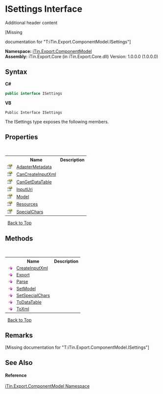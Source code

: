 # ISettings Interface
Additional header content 

\[Missing <summary> documentation for "T:iTin.Export.ComponentModel.ISettings"\]

**Namespace:**&nbsp;<a href="55171ca4-890c-0ab2-e812-efe82bc0b686">iTin.Export.ComponentModel</a><br />**Assembly:**&nbsp;iTin.Export.Core (in iTin.Export.Core.dll) Version: 1.0.0.0 (1.0.0.0)

## Syntax

**C#**<br />
``` C#
public interface ISettings
```

**VB**<br />
``` VB
Public Interface ISettings
```

The ISettings type exposes the following members.


## Properties
&nbsp;<table><tr><th></th><th>Name</th><th>Description</th></tr><tr><td>![Public property](media/pubproperty.gif "Public property")</td><td><a href="ded941ad-18b1-7d8d-a052-d5c26854da7e">AdapterMetadata</a></td><td /></tr><tr><td>![Public property](media/pubproperty.gif "Public property")</td><td><a href="f3932d44-8a09-b5f0-a185-e73278a12c99">CanCreateInputXml</a></td><td /></tr><tr><td>![Public property](media/pubproperty.gif "Public property")</td><td><a href="4b25c835-2e86-a599-457e-9af0d94a356e">CanGetDataTable</a></td><td /></tr><tr><td>![Public property](media/pubproperty.gif "Public property")</td><td><a href="44356660-0c38-83d7-3ef0-66cc2d2335c4">InputUri</a></td><td /></tr><tr><td>![Public property](media/pubproperty.gif "Public property")</td><td><a href="29e19f08-272f-e2fd-d5f0-eba59d539388">Model</a></td><td /></tr><tr><td>![Public property](media/pubproperty.gif "Public property")</td><td><a href="8f12f025-4f6f-ee69-6765-28e14e6b2bc0">Resources</a></td><td /></tr><tr><td>![Public property](media/pubproperty.gif "Public property")</td><td><a href="b93ae316-013b-eeda-fd46-ff7fc4a759ee">SpecialChars</a></td><td /></tr></table>&nbsp;
<a href="#isettings-interface">Back to Top</a>

## Methods
&nbsp;<table><tr><th></th><th>Name</th><th>Description</th></tr><tr><td>![Public method](media/pubmethod.gif "Public method")</td><td><a href="1f422a21-a229-5578-a4cf-ba1d7034c185">CreateInputXml</a></td><td /></tr><tr><td>![Public method](media/pubmethod.gif "Public method")</td><td><a href="fc86f613-23c9-56e9-125b-1229217ea303">Export</a></td><td /></tr><tr><td>![Public method](media/pubmethod.gif "Public method")</td><td><a href="930e80bc-dd79-223a-4bc2-6fb6b58e6ba5">Parse</a></td><td /></tr><tr><td>![Public method](media/pubmethod.gif "Public method")</td><td><a href="226ef4f5-803c-9a2b-094b-b939e232a398">SetModel</a></td><td /></tr><tr><td>![Public method](media/pubmethod.gif "Public method")</td><td><a href="7621063c-d1f5-e127-c014-1e82a4584321">SetSpecialChars</a></td><td /></tr><tr><td>![Public method](media/pubmethod.gif "Public method")</td><td><a href="ccd92cd0-118e-b687-8495-fae5832fdd50">ToDataTable</a></td><td /></tr><tr><td>![Public method](media/pubmethod.gif "Public method")</td><td><a href="f7b367cb-6380-1f5c-a2c7-075569fb64fa">ToXml</a></td><td /></tr></table>&nbsp;
<a href="#isettings-interface">Back to Top</a>

## Remarks
\[Missing <remarks> documentation for "T:iTin.Export.ComponentModel.ISettings"\]

## See Also


#### Reference
<a href="55171ca4-890c-0ab2-e812-efe82bc0b686">iTin.Export.ComponentModel Namespace</a><br />